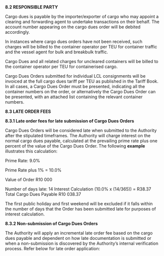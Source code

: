 **8.2 RESPONSIBLE PARTY**

Cargo dues is payable by the importer/exporter of cargo who may appoint a clearing and
forwarding agent to undertake transactions on their behalf. The account number appearing
on the cargo dues order will be debited accordingly.

In instances where cargo dues orders have not been received, such charges will be billed to
the container operator per TEU for container traffic and the vessel agent for bulk and breakbulk traffic.

Cargo Dues and all related charges for uncleared containers will be billed to the container
operator per TEU for containerised cargo.

Cargo Dues Orders submitted for individual LCL consignments will be invoiced at the full
cargo dues tariff per TEU as published in the Tariff Book. In all cases, a Cargo Dues Order
must be presented, indicating all the container numbers on the order, or alternatively the
Cargo Dues Order can be presented, with an attached list containing the relevant container
numbers.

**8.3 LATE ORDER FEES**

**8.3.1 Late order fees for late submission of Cargo Dues Orders**

Cargo Dues Orders will be considered late when submitted to the Authority after the stipulated timeframes. The Authority will charge interest on the normal cargo dues payable,
calculated at the prevailing prime rate plus one percent of the value of the Cargo Dues
Order. The following **example** illustrates this calculation:

Prime Rate: 9.0%

Prime Rate plus 1% = 10.0%

Value of Order R10 000

Number of days late: 14
Interest Calculation (10.0% x (14/365)) = R38.37
Total Cargo Dues Payable R10 038.37

The first public holiday and first weekend will be excluded if it falls within the number of
days that the Order has been submitted late for purposes of interest calculation.

**8.3.2 Non-submission of Cargo Dues Orders**

The Authority will apply an incremental late order fee based on the cargo dues payable
and dependent on how late documentation is submitted or when a non-submission is discovered by the Authority’s internal verification process. Refer below for late order application: